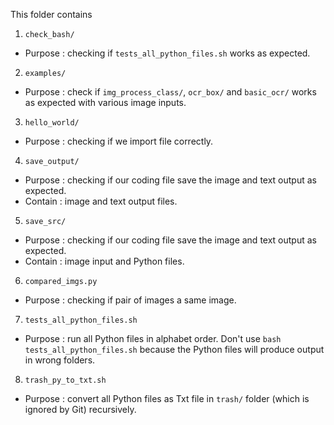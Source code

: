 This folder contains
1.  `check_bash/`
-   Purpose : checking if `tests_all_python_files.sh` works as expected.
2.  `examples/`
-   Purpose : check if `img_process_class/`, `ocr_box/` 
and `basic_ocr/` works as expected with various image inputs.
3.  `hello_world/`
-   Purpose : checking if we import file correctly.
4.  `save_output/`
-   Purpose : checking if our coding file save the image and text output as expected.
-   Contain : image and text output files.
5.  `save_src/`
-   Purpose : checking if our coding file save the image and text output as expected.
-   Contain : image input and Python files.
6.  `compared_imgs.py`
-   Purpose : checking if pair of images a same image.
7.  `tests_all_python_files.sh`
-   Purpose : run all Python files in alphabet order. Don't use `bash tests_all_python_files.sh` because the Python files will produce output in wrong folders.
8.  `trash_py_to_txt.sh`
-   Purpose : convert all Python files as Txt file in `trash/` folder (which is ignored by Git) recursively.

